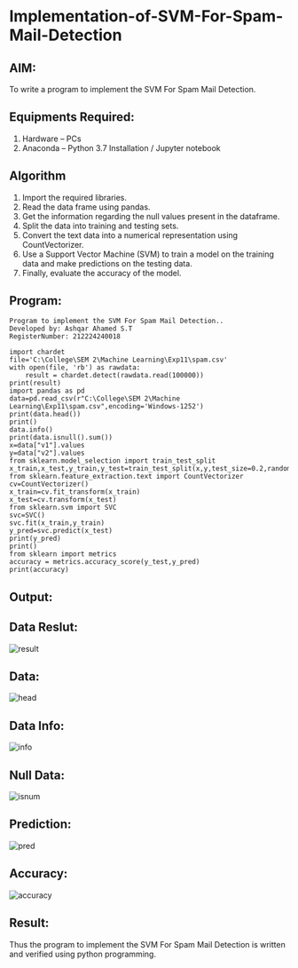 # Implementation-of-SVM-For-Spam-Mail-Detection

## AIM:
To write a program to implement the SVM For Spam Mail Detection.

## Equipments Required:
1. Hardware – PCs
2. Anaconda – Python 3.7 Installation / Jupyter notebook

## Algorithm
1. Import the required libraries.
2. Read the data frame using pandas.
3. Get the information regarding the null values present in the dataframe.
4. Split the data into training and testing sets.
5. Convert the text data into a numerical representation using CountVectorizer.
6. Use a Support Vector Machine (SVM) to train a model on the training data and make predictions on the testing data.
7. Finally, evaluate the accuracy of the model.

## Program:
```
Program to implement the SVM For Spam Mail Detection..
Developed by: Ashqar Ahamed S.T
RegisterNumber: 212224240018
```
```
import chardet
file='C:\College\SEM 2\Machine Learning\Exp11\spam.csv'
with open(file, 'rb') as rawdata:
    result = chardet.detect(rawdata.read(100000))
print(result)
import pandas as pd
data=pd.read_csv(r"C:\College\SEM 2\Machine Learning\Exp11\spam.csv",encoding='Windows-1252')
print(data.head())
print()
data.info()
print(data.isnull().sum())
x=data["v1"].values
y=data["v2"].values
from sklearn.model_selection import train_test_split
x_train,x_test,y_train,y_test=train_test_split(x,y,test_size=0.2,random_state=0)
from sklearn.feature_extraction.text import CountVectorizer
cv=CountVectorizer()
x_train=cv.fit_transform(x_train)
x_test=cv.transform(x_test)
from sklearn.svm import SVC
svc=SVC()
svc.fit(x_train,y_train)
y_pred=svc.predict(x_test)
print(y_pred)
print()
from sklearn import metrics
accuracy = metrics.accuracy_score(y_test,y_pred)
print(accuracy)
```


## Output:
## Data Reslut:
![result](https://github.com/user-attachments/assets/87a35fa7-993d-4dd7-aa75-ce645051a708)

## Data:
![head](https://github.com/user-attachments/assets/bcd252bb-f02d-4f4b-af2d-fe163571a45d)

## Data Info:
![info](https://github.com/user-attachments/assets/d87d83b6-90a4-4879-b0f9-dd9ef325659f)

## Null Data:
![isnum](https://github.com/user-attachments/assets/697b137c-e45c-4d7e-a182-b5dd5c068fbf)

## Prediction:
![pred](https://github.com/user-attachments/assets/eb2b0945-a05b-4c5f-b7e5-a829fc139579)

## Accuracy:
![accuracy](https://github.com/user-attachments/assets/c8fc292d-4278-4a67-9f51-40082b546feb)


## Result:
Thus the program to implement the SVM For Spam Mail Detection is written and verified using python programming.
